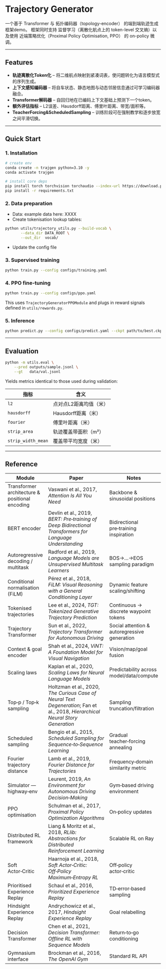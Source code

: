 # Trajectory Generator

一个基于 Transformer 与 拓扑编码器（topology-encoder） 的端到端轨迹生成框架demo。
框架同时支持 监督学习（离散化航点上的 token-level 交叉熵）以及使用 近端策略优化（Proximal Policy Optimisation, PPO） 的
on-policy 微调。

---

## Features

* **轨迹离散化Token化** – 将二维航点映射到紧凑词表，使问题转化为语言模型式的序列生成。
* **上下文感知编码器** – 将自车状态、静态地图与动态邻居信息通过可学习编码器融合。
* **Transformer解码器** – 自回归地在已编码上下文基础上预测下一个token。
* **额外评估指标** – L2误差、Hausdorff距离、傅里叶距离、带宽/面积等。
* **TeacherForcing&ScheduledSampling** – 训练阶段可在强制教学和逐步放宽之间平滑切换。

---

## Quick Start

### 1. Installation

```bash
# create env
conda create -n trajgen python=3.10 -y
conda activate trajgen

# install core deps
pip install torch torchvision torchaudio --index-url https://download.pytorch.org/whl/cu121
pip install -r requirements.txt
```

### 2. Data preparation

* Data: example data here:  XXXX
* Create tokenisation lookup tables:

```bash
python utils/trajectory_utils.py --build-vocab \
       --data_dir DATA_ROOT \
       --out_dir  vocab/
```

* Update the config file

### 3. Supervised training

```bash
python train.py --config configs/training.yaml
```

### 4. PPO fine‑tuning

```bash
python train.py --config configs/ppo.yaml
```

This uses `TrajectoryGeneratorPPOModule` and plugs in reward signals defined in
`utils/rewards.py`.

### 5. Inference

```bash
python predict.py --config configs/predict.yaml --ckpt path/to/best.ckpt
```

---

## Evaluation

```bash
python -m utils.eval \
    --pred outputs/sample.jsonl \
    --gt   data/val.jsonl
```

Yields metrics identical to those used during validation:

| 指标                 | 含义             |
|--------------------|----------------|
| `l2`               | 点对点L2距离均值（米）   |
| `hausdorff`        | Hausdorff距离（米） |
| `fourier`          | 傅里叶距离（米）       |
| `strip_area`       | 轨迹覆盖带面积（m²）    |
| `strip_width_mean` | 覆盖带平均宽度（米）     |

---

## Reference

| Module                                         | Paper                                                                                                                           | Notes                                        |
|------------------------------------------------|---------------------------------------------------------------------------------------------------------------------------------|----------------------------------------------|
| Transformer architecture & positional encoding | Vaswani et al., 2017, *Attention Is All You Need*                                                                               | Backbone & sinusoidal positions              |
| BERT encoder                                   | Devlin et al., 2019, *BERT: Pre‑training of Deep Bidirectional Transformers for Language Understanding*                         | Bidirectional pre‑training inspiration       |
| Autoregressive decoding / multitask            | Radford et al., 2019, *Language Models are Unsupervised Multitask Learners*                                                     | BOS→…→EOS sampling paradigm                  |
| Conditional normalisation (FiLM)               | Pérez et al., 2018, *FiLM: Visual Reasoning with a General Conditioning Layer*                                                  | Dynamic feature scaling/shifting             |
| Tokenised trajectories                         | Lee et al., 2024, *TGT: Tokenized Generative Trajectory Prediction*                                                             | Continuous → discrete waypoint tokens        |
| Trajectory Transformer                         | Sun et al., 2022, *Trajectory Transformer for Autonomous Driving*                                                               | Social attention & autoregressive generation |
| Context & goal encoder                         | Shah et al., 2024, *ViNT: A Foundation Model for Visual Navigation*                                                             | Vision/map/goal fusion                       |
| Scaling laws                                   | Kaplan et al., 2020, *Scaling Laws for Neural Language Models*                                                                  | Predictability across model/data/compute     |
| Top‑p / Top‑k sampling                         | Holtzman et al., 2020, *The Curious Case of Neural Text Degeneration*; Fan et al., 2018, *Hierarchical Neural Story Generation* | Sampling truncation/filtration               |
| Scheduled sampling                             | Bengio et al., 2015, *Scheduled Sampling for Sequence‑to‑Sequence Learning*                                                     | Gradual teacher‑forcing annealing            |
| Fourier trajectory distance                    | Lamb et al., 2019, *Fourier Distance for Trajectories*                                                                          | Frequency‑domain similarity metric           |
| Simulator — highway‑env                        | Leurent, 2019, *An Environment for Autonomous Driving Decision‑Making*                                                          | Gym‑based driving environment                |
| PPO optimisation                               | Schulman et al., 2017, *Proximal Policy Optimization Algorithms*                                                                | On‑policy updates                            |
| Distributed RL framework                       | Liang & Moritz et al., 2018, *RLlib: Abstractions for Distributed Reinforcement Learning*                                       | Scalable RL on Ray                           |
| Soft Actor‑Critic                              | Haarnoja et al., 2018, *Soft Actor‑Critic: Off‑Policy Maximum‑Entropy RL*                                                       | Off‑policy actor‑critic                      |
| Prioritised Experience Replay                  | Schaul et al., 2016, *Prioritized Experience Replay*                                                                            | TD‑error‑based sampling                      |
| Hindsight Experience Replay                    | Andrychowicz et al., 2017, *Hindsight Experience Replay*                                                                        | Goal relabelling                             |
| Decision Transformer                           | Chen et al., 2021, *Decision Transformer: Offline RL with Sequence Models*                                                      | Return‑to‑go conditioning                    |
| Gymnasium interface                            | Brockman et al., 2016, *The OpenAI Gym*                                                                                         | Standard RL API                              |
